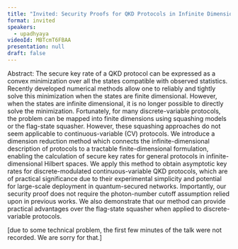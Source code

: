 ```yaml
---
title: "Invited: Security Proofs for QKD Protocols in Infinite Dimensions (Chair: Anthony Leverrier)"
format: invited
speakers:
  - upadhyaya
videoId: MBTcmT6FBAA
presentation: null
draft: false
---
```

Abstract: The secure key rate of a QKD protocol can be expressed as a convex minimization over all the states compatible with observed statistics. Recently developed numerical methods allow one to reliably and tightly solve this minimization when the states are finite dimensional. However, when the states are infinite dimensional, it is no longer possible to directly solve the minimization. Fortunately, for many discrete-variable protocols, the problem can be mapped into finite dimensions using squashing models or the flag-state squasher. However, these squashing approaches do not seem applicable to continuous-variable (CV) protocols. We introduce a dimension reduction method which connects the infinite-dimensional description of protocols to a tractable finite-dimensional formulation, enabling the calculation of secure key rates for general protocols in infinite-dimensional Hilbert spaces. We apply this method to obtain asymptotic key rates for discrete-modulated continuous-variable QKD protocols, which are of practical significance due to their experimental simplicity and potential for large-scale deployment in quantum-secured networks. Importantly, our security proof does not require the photon-number cutoff assumption relied upon in previous works. We also demonstrate that our method can provide practical advantages over the flag-state squasher when applied to discrete-variable protocols.


[due to some technical problem, the first few minutes of the talk were not recorded. We are sorry for that.]

<!-- fields to use above: -->
<!-- videoId: "Vfl9pPh6ipI" -->
<!-- presentation: "/slides/invited-MargaridaPereira.pdf" -->
